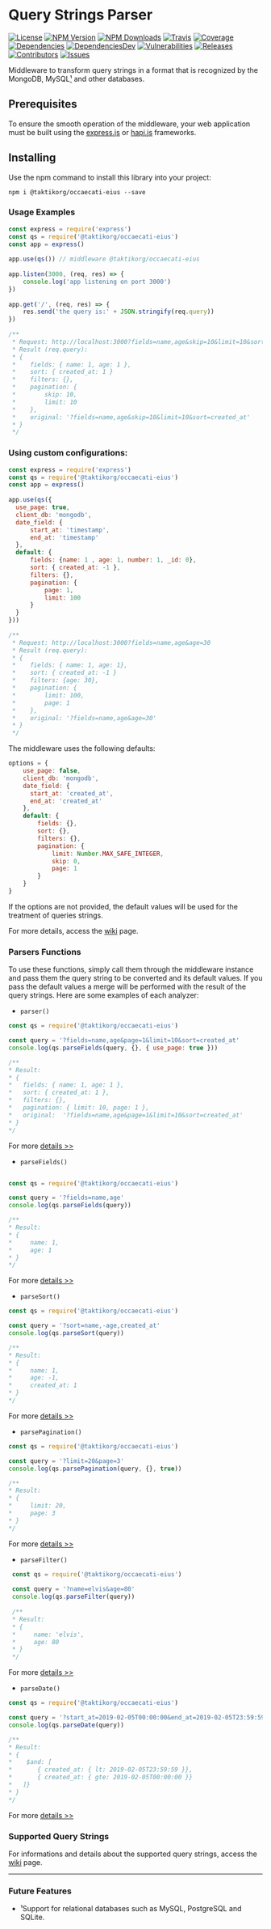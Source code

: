 
Query Strings Parser  
=========================  
[![License][license-image]][license-url] [![NPM Version][npm-image]][npm-url] [![NPM Downloads][downloads-image]][npm-url] [![Travis][travis-image]][travis-url] [![Coverage][coverage-image]][coverage-url] [![Dependencies][dependencies-image]][dependencies-url] [![DependenciesDev][dependencies-dev-image]][dependencies-dev-url] [![Vulnerabilities][known-vulnerabilities-image]][known-vulnerabilities-url]  [![Releases][releases-image]][releases-url]  [![Contributors][contributors-image]][contributors-url] [![Issues][issues-image]][issues-url]
 
Middleware to transform query strings in a format that is recognized by the MongoDB, MySQL[¹](#future-features) and other databases.  
  
## Prerequisites  
To ensure the smooth operation of the middleware, your web application must be built using the [express.js][express] or [hapi.js][hapi] frameworks.  
  
## Installing  
Use the npm command to install this library into your project:  
```shell 
npm i @taktikorg/occaecati-eius --save  
```
  
### Usage Examples  
```js 
const express = require('express')  
const qs = require('@taktikorg/occaecati-eius')  
const app = express()  
  
app.use(qs()) // middleware @taktikorg/occaecati-eius  
  
app.listen(3000, (req, res) => {  
    console.log('app listening on port 3000')  
})  
  
app.get('/', (req, res) => {  
    res.send('the query is:' + JSON.stringify(req.query))  
})  
  
/**  
 * Request: http://localhost:3000?fields=name,age&skip=10&limit=10&sort=created_at  
 * Result (req.query):  
 * {  
 *    fields: { name: 1, age: 1 },  
 *    sort: { created_at: 1 }  
 *    filters: {},  
 *    pagination: {  
 *        skip: 10,  
 *        limit: 10  
 *    },  
 *    original: '?fields=name,age&skip=10&limit=10&sort=created_at'  
 * }  
 */  
```  
  
### Using custom configurations:  
```js 
const express = require('express')  
const qs = require('@taktikorg/occaecati-eius')  
const app = express()  
  
app.use(qs({  
  use_page: true,  
  client_db: 'mongodb',  
  date_field: {  
      start_at: 'timestamp',  
      end_at: 'timestamp'  
  },  
  default: {  
      fields: {name: 1 , age: 1, number: 1, _id: 0},  
      sort: { created_at: -1 },  
      filters: {},  
      pagination: {  
          page: 1,  
          limit: 100  
      }  
  }  
}))  
  
/**  
 * Request: http://localhost:3000?fields=name,age&age=30  
 * Result (req.query):  
 * {  
 *    fields: { name: 1, age: 1},  
 *    sort: { created_at: -1 }  
 *    filters: {age: 30},  
 *    pagination: {  
 *        limit: 100,  
 *        page: 1  
 *    },  
 *    original: '?fields=name,age&age=30'  
 * }  
 */  
```  

The middleware uses the following defaults:  
```js  
options = {  
    use_page: false,  
    client_db: 'mongodb',  
    date_field: {  
      start_at: 'created_at',  
      end_at: 'created_at'  
    },
    default: {  
        fields: {},  
        sort: {},  
        filters: {},  
        pagination: {  
            limit: Number.MAX_SAFE_INTEGER,  
            skip: 0,  
            page: 1  
        }          
    }      
}  
```

If the options are not provided, the default values will be used for the treatment of queries strings.  
  
For more details, access the [wiki](https://github.com/taktikorg/occaecati-eius/wiki/2.-Usage-Examples) page.  

### Parsers Functions
To use these functions, simply call them through the middleware instance and pass them the query string to be converted and its default values. If you pass the default values ​​a merge will be performed with the result of the query strings. Here are some examples of each analyzer:

- `parser()`

```js
const qs = require('@taktikorg/occaecati-eius')

const query = '?fields=name,age&page=1&limit=10&sort=created_at'
console.log(qs.parseFields(query, {}, { use_page: true }))

/**
* Result: 
* {
*   fields: { name: 1, age: 1 },
*   sort: { created_at: 1 },
*   filters: {},
*   pagination: { limit: 10, page: 1 },
*   original:  '?fields=name,age&page=1&limit=10&sort=created_at'
* }
*/
```  
For more [details >>](https://github.com/taktikorg/occaecati-eius/wiki/4.-Parsers#parser)

- `parseFields()`

```js

const qs = require('@taktikorg/occaecati-eius')

const query = '?fields=name,age'
console.log(qs.parseFields(query))

/**
* Result: 
* { 
*     name: 1,
*     age: 1
* }
*/
```  
For more [details >>](https://github.com/taktikorg/occaecati-eius/wiki/4.-Parsers#parsefields)

- `parseSort()`

```js
const qs = require('@taktikorg/occaecati-eius')

const query = '?sort=name,-age,created_at'
console.log(qs.parseSort(query))

/**
* Result: 
* { 
*     name: 1,
*     age: -1,
*     created_at: 1
* }
*/
```
For more [details >>](https://github.com/taktikorg/occaecati-eius/wiki/4.-Parsers#parsesort)

- `parsePagination()`

```js
const qs = require('@taktikorg/occaecati-eius')

const query = '?limit=20&page=3'
console.log(qs.parsePagination(query, {}, true))

/**
* Result: 
* { 
*     limit: 20,
*     page: 3 
* }
*/
```
 For more [details >>](https://github.com/taktikorg/occaecati-eius/wiki/4.-Parsers#parsepagination)
 
 - `parseFilter()`
              
```js
 const qs = require('@taktikorg/occaecati-eius')
 
 const query = '?name=elvis&age=80'
 console.log(qs.parseFilter(query))
 
 /**
 * Result: 
 * { 
 *     name: 'elvis',
 *     age: 80
 * }
 */
```
For more [details >>](https://github.com/taktikorg/occaecati-eius/wiki/4.-Parsers#parsefilter)
 
- `parseDate()`

 ```js
 const qs = require('@taktikorg/occaecati-eius')
 
 const query = '?start_at=2019-02-05T00:00:00&end_at=2019-02-05T23:59:59'
 console.log(qs.parseDate(query))
 
 /**
 * Result: 
 * { 
 *    $and: [
 *       { created_at: { lt: 2019-02-05T23:59:59 }},
 *       { created_at: { gte: 2019-02-05T00:00:00 }}
 *   ]}
 * }
 */
 ```
For more [details >>](https://github.com/taktikorg/occaecati-eius/wiki/4.-Parsers#parsedate)
 
### Supported Query Strings  
For informations and details about the supported query strings, access the [wiki](https://github.com/taktikorg/occaecati-eius/wiki/3.-Supported-Query-Strings) page.  

---------- 

### Future Features  
- ¹Support for relational databases such as MySQL, PostgreSQL and SQLite.


[//]: # (These are reference links used in the body of this note.)
[node.js]: <https://nodejs.org>  
[npm.js]: <https://www.npmjs.com/>  
[express]: <https://expressjs.com>  
[hapi]: <https://hapijs.com/>    
[license-image]: https://img.shields.io/badge/license-Apache%202-blue.svg
[license-url]: https://github.com/taktikorg/occaecati-eius/blob/master/LICENSE
[npm-image]: https://img.shields.io/npm/v/@taktikorg/occaecati-eius.svg?color=red&logo=npm
[npm-url]: https://npmjs.org/package/@taktikorg/occaecati-eius
[downloads-image]: https://img.shields.io/npm/dt/@taktikorg/occaecati-eius.svg?logo=npm
[travis-image]: https://img.shields.io/travis/nutes-uepb/@taktikorg/occaecati-eius.svg?logo=travis
[travis-url]: https://travis-ci.com/nutes-uepb/@taktikorg/occaecati-eius
[coverage-image]: https://coveralls.io/repos/github/nutes-uepb/@taktikorg/occaecati-eius/badge.svg
[coverage-url]: https://coveralls.io/github/nutes-uepb/@taktikorg/occaecati-eius?branch=master
[known-vulnerabilities-image]: https://snyk.io/test/github/nutes-uepb/@taktikorg/occaecati-eius/badge.svg?targetFile=package.json
[known-vulnerabilities-url]: https://snyk.io/test/github/nutes-uepb/@taktikorg/occaecati-eius?targetFile=package.json
[dependencies-image]: https://david-dm.org/nutes-uepb/@taktikorg/occaecati-eius.svg
[dependencies-url]: https://david-dm.org/nutes-uepb/@taktikorg/occaecati-eius
[dependencies-dev-image]: https://david-dm.org/nutes-uepb/@taktikorg/occaecati-eius/dev-status.svg
[dependencies-dev-url]: https://david-dm.org/nutes-uepb/@taktikorg/occaecati-eius?type=dev
[releases-image]: https://img.shields.io/github/release-date/nutes-uepb/@taktikorg/occaecati-eius.svg
[releases-url]: https://github.com/nutes-uepb/ip-allowed/releases
[contributors-image]: https://img.shields.io/github/contributors/nutes-uepb/@taktikorg/occaecati-eius.svg?color=green
[contributors-url]: https://github.com/taktikorg/occaecati-eius/graphs/contributors
[issues-image]: https://img.shields.io/github/issues/nutes-uepb/@taktikorg/occaecati-eius.svg
[issues-url]: https://github.com/taktikorg/occaecati-eius/issues
